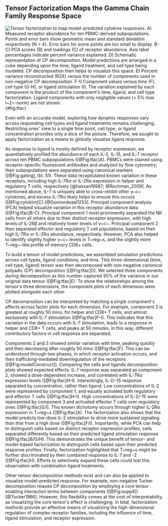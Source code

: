 ## Tensor Factorization Maps the Gamma Chain Family Response Space

![**Tensor factorization to map model-predicted cytokine responses.** A) Measured receptor abundance for ten PBMC-derived subpopulations. Points and error bars show geometric mean and standard deviation respectively (N = 4). Error bars for some points are too small to display. B-C) PCA scores (B) and loadings (C) of receptor abundance. Axis label percentages indicate percent variance explained. D) Schematic representation of CP decomposition. Model predictions are arranged in a cube depending upon the time, ligand treatment, and cell type being modeled. CP decomposition then helps to visualize this space. E) Percent variance reconstructed (R2X) versus the number of components used in non-negative CP decomposition. F-I) Component values versus time (F), cell type (G-H), or ligand stimulation (I). The variation explained by each component is the product of the component's time, ligand, and cell type factorization. Ligand components with only negligible values (< 5% max l~2~-norm) are not shown.](./Manuscript/Figures/figure3.svg){#fig:tfac}

Even with an accurate model, exploring how dynamic responses vary across responding cell types and ligand treatments remains challenging. Restricting ones' view to a single time point, cell type, or ligand concentration provides only a slice of the picture. Therefore, we sought to apply factorization as a means to globally visualize ligand response.

As response to ligand is mostly defined by receptor expression, we quantitatively profiled the abundance of each IL-2, IL-15, and IL-7 receptor across ten PBMC subpopulations ([@Fig:tfac]A). PBMCs were stained using receptor-specific fluorescent antibodies and analyzed by flow cytometry; their subpopulations were separated using canonical markers ([@Fig:gating], tbl. S1). These data recapitulated known variation in these receptors, including high IL-7Rα or IL-2Rα expression in helper and regulatory T cells, respectively [@hassan19987; @Rochman_2009]. As mentioned above, IL-7 is uniquely able to cross-inhibit other γ~c~ cytokines, and excess IL-7Rα likely helps to ensure this occurs ([@Fig:cytokInt]C) [@Gonnordeaal1253]. Principal component analysis (PCA) helped visualize variation in this receptor abundance data ([@Fig:tfac]B-C). Principal component 1 most prominently separated the NK cells from all others due to their distinct receptor expression, with high levels of IL-2Rβ and relatively lower levels of γ~c~. Principal component 2 then separated effector and regulatory T cell populations, based on their high IL-7Rα or IL-2Rα abundance, respectively. However, PCA also helped to identify slightly higher γ~c~ levels in T~reg~s, and the slightly more T~reg~-like profile of memory CD8+ cells.

To build a tensor of model predictions, we assembled simulation predictions across cell types, ligand conditions, and time. This three-dimensional (time, cell type, ligand) tensor was then decomposed with non-negative canonical polyadic (CP) decomposition ([@Fig:tfac]D). We selected three components during decomposition as this number captured 95% of the variance in our original data tensor ([@Fig:tfac]E). To show the relationships among the tensor's three dimensions, the component plots of each dimension were plotted alongside each other.

CP decomposition can be interpreted by matching a single component's effects across factor plots for each dimension. For example, component 2 is greatest at roughly 50 mins, for helper and CD8+ T cells, and almost exclusively with IL-7 stimulation ([@Fig:tfac]F–I). This indicates that this variation in the data occurs with IL-7 stimulation, leads to a response in helper and CD8+ T cells, and peaks at 50 minutes. In this way, different contributory factors in cell response are separated.

Components 2 and 3 showed similar variation with time, peaking quickly and then decreasing after roughly 50 mins ([@Fig:tfac]F). This can be understood through two phases, in which receptor activation occurs, and then trafficking-mediated downregulation of the receptors ([@Fig:modelConstruct]). Comparing the cells and ligands decomposition plots showed expected effects. IL-7 response was separated as component 2, showed a dose-dependent increase, and correlated with IL-7Rα expression levels ([@Fig:tfac]H–I). Interestingly, IL-2/-15 response separated by concentration, rather than ligand. Low concentrations of IL-2 were represented by component 1, and equally activated both regulatory and effector T cells ([@Fig:tfac]H–I). High concentrations of IL-2/-15 were represented by component 3 and activated effector T cells over regulatory ones ([@Fig:tfac]G/I). This known dichotomy occurs through higher IL-2Rα expression in T~reg~s ([@Fig:tfac]A). The factorization also shows that the model predicts low-dose IL-2 stimulation to drive more sustained signaling than that from a high dose ([@Fig:tfac]F/I). Importantly, while PCA can help to distinguish cells based on distinct receptor expression profiles, cells separated differently based on their predicted ligand stimulation response ([@Fig:tfac]B/G/H). This demonstrates the unique benefit of tensor- and model-based factorization to distinguish cells based upon their predicted response profiles. Finally, factorization highlighted that T~reg~s might be further discriminated by their combined response to IL-7 and -2  ([@Fig:tfac]H). Efforts to selectively expand these cells could test this observation with combination ligand treatments.

Other tensor decomposition methods exist and can also be applied to visualize model-predicted response. For example, non-negative Tucker decomposition relaxes CP decomposition by employing a core tensor enabling interaction terms between components ([@Fig:supp4]) [@Tucker1966]. However, this flexibility comes at the cost of interpretability, as visualizing the core tensor's effect is challenging. In total, factorization methods provide an effective means of visualizing the high-dimensional regulation of complex receptor families, including the influence of time, ligand stimulation, and receptor expression.
